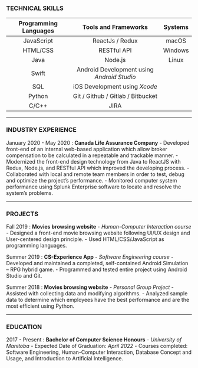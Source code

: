 ### TECHNICAL SKILLS

| Programming Languages |            Tools and Frameworks            | Systems |
| :-------------------: | :----------------------------------------: | :-----: |
|      JavaScript       |              ReactJs / Redux               |  macOS  |
|       HTML/CSS        |                RESTful API                 | Windows |
|         Java          |                  Node.js                   |  Linux  |
|         Swift         | Android Development using _Android Studio_ |
|          SQL          |       iOS Development using _Xcode_        |
|        Python         |     Git / Github / Gitlab / Bitbucket      |
|         C/C++         |                    JIRA                    |

---

### INDUSTRY EXPERIENCE

January 2020 - May 2020
: **Canada Life Assurance Company** 
    - Developed front-end of an internal web-based application which allow broker
compensation to be calculated in a repeatable and trackable manner. 
    - Modernized the front-end design technology from Java to ReactJS with Redux,
Node.js, and RESTful API which improved the developing process. 
    - Collaborated with local and remote team members in order to test, debug and
optimize the project’s performance. 
    - Monitored computer system performance using Splunk Enterprise software to
locate and resolve the system’s problems.

---

### PROJECTS

Fall 2019
: **Movies browsing website** - _Human-Computer Interaction course_ 
    - Designed a front-end movie browsing website following UI/UX design and
User-centered design principle. 
    - Used HTML/CSS/JavaScript as programming languages.

Summer 2019
: **CS-Experience App** - _Software Engineering course_ 
    - Developed and maintained a completed, self-contained Android Simulation –
RPG hybrid game. 
    - Programmed and tested entire project using Android Studio and Git.

Summer 2018
: **Movies browsing website** - _Personal Group Project_ 
    - Assisted with collecting data and modifying algorithms. 
    - Analyzed sample data to determine which employees have the best performance and are the most efficient using Python.

---

### EDUCATION

2017 - Present
: **Bachelor of Computer Science Honours** - _University of Manitoba_ 
    - Expected Date of Graduation: _April 2022_
    - Courses completed: Software Engineering, Human-Computer Interaction,
Database Concept and Usage, and Introduction to Artificial Intelligence.
